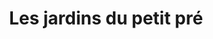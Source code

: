 ---
title: "Les jardins du petit pré"
url: /saint-pierre-les-elbeuf/les-jardins-du-petit-pre/
shop: ferme
---
